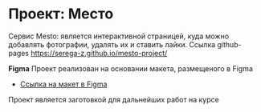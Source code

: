 # Проект: Место
Сервис Mesto: является интерактивной страницей, куда можно добавлять фотографии, удалять их и ставить лайки. Ссылка github-pages https://serega-z.github.io/mesto-project/


**Figma**
Проект реализован на основании макета, размещеного в Figma

* [Ссылка на макет в Figma](https://www.figma.com/file/2cn9N9jSkmxD84oJik7xL7/JavaScript.-Sprint-4?node-id=0%3A1)

Проект является заготовкой для дальнейших работ на курсе